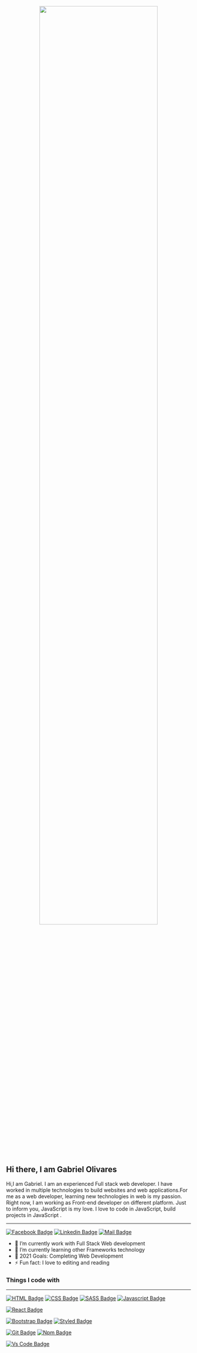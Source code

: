 <!-- ![Github Banner](https://raw.githubusercontent.com/raihanhosen011/raihanhosen011/main/github-bennar.png) -->

<center><image src='2c778e_89d09c380b7b4a09bcdbcb329c4734b3_mv2.gif' width=80%></center>

## Hi there, I am Gabriel Olivares 

Hi,I am Gabriel. I am an experienced Full stack web developer. I have worked in multiple technologies to build websites and web applications.For me as a web developer, learning new technologies in web is my passion. Right now, I am working as Front-end developer on different platform. Just to inform you, JavaScript is my love. I love to code in JavaScript, build projects in JavaScript .

<!-- ### :coffee: &emsp;Connect with me! -->
<hr/>

[![Facebook Badge](https://img.shields.io/badge/Facebook-1877F2?style=for-the-badge&logo=facebook&logoColor=white)](https://www.facebook.com/nexus.eon)
[![Linkedin Badge](https://img.shields.io/badge/LinkedIn-0077B5?style=for-the-badge&logo=linkedin&logoColor=white)](https://www.linkedin.com/in/gabriel-olivares-47938118a)
[![Mail Badge](https://img.shields.io/badge/Gmail-D14836?style=for-the-badge&logo=gmail&logoColor=white)](mailto:olivaresgabby25@gmail.com)


- 🔭 I’m currently work with Full Stack Web development
- 🌱 I’m currently learning other Frameworks technology 
- 🥅 2021 Goals: Completing Web Development
- ⚡ Fun fact: I love to editing and reading

### Things I code with
<hr/>

<!-- [![MongoDb Badge](https://img.shields.io/badge/MongoDb-0081CB?style=for-the-badge&logo=mongodb&logoColor=white)](https://github.com/Olivares1234) -->
<!-- [![Express Badge](https://img.shields.io/badge/EXPRESS-330F63?style=for-the-badge&logo=express&logoColor=white)](https://github.com/Olivares1234) -->
[![HTML Badge](https://img.shields.io/badge/HTML5-E34F26?style=for-the-badge&logo=html5&logoColor=white)](https://github.com/Olivares1234)
[![CSS Badge](https://img.shields.io/badge/CSS3-1572B6?style=for-the-badge&logo=css3&logoColor=white)](https://github.com/Olivares1234)
[![SASS Badge](https://img.shields.io/badge/Sass-CC6699?style=for-the-badge&logo=sass&logoColor=white)](https://github.com/Olivares1234)
[![Javascript Badge](https://img.shields.io/badge/JavaScript-F7DF1E?style=for-the-badge&logo=javascript&logoColor=black)](https://github.com/Olivares1234)
<!-- [![Typescript Badge](https://img.shields.io/badge/typeScript-0078D6?style=for-the-badge&logo=typeScript&logoColor=white)](https://github.com/raihanhosen011) -->
[![React Badge](https://img.shields.io/badge/React-20232A?style=for-the-badge&logo=react&logoColor=61DAFB)](https://github.com/Olivares1234)
<!-- [![Next Badge](https://img.shields.io/badge/NextJS-000?style=for-the-badge&logo=nextjs&logoColor=61DAFB)](https://github.com/raihanhosen011) -->
<!-- [![Tailwind Badge](https://img.shields.io/badge/Tailwind_CSS-38B2AC?style=for-the-badge&logo=tailwind-css&logoColor=white)](https://github.com/raihanhosen011) -->
<!-- [![Node Badge](https://img.shields.io/badge/Node.js-43853D?style=for-the-badge&logo=node.js&logoColor=white)](https://github.com/raihanhosen011) -->
[![Bootstrap Badge](https://img.shields.io/badge/Bootstrap-563D7C?style=for-the-badge&logo=bootstrap&logoColor=white)](https://github.com/Olivares1234)
[![Styled Badge](https://img.shields.io/badge/styled--components-DB7093?style=for-the-badge&logo=styled-components&logoColor=white)](https://github.com/Olivares1234)
<!-- [![Material UI Badge](https://img.shields.io/badge/Material--UI-0081CB?style=for-the-badge&logo=material-ui&logoColor=white)](https://github.com/raihanhosen011) -->
<!-- [![React Router Badge](https://img.shields.io/badge/React_Router-CA4245?style=for-the-badge&logo=react-router&logoColor=white)](https://github.com/raihanhosen011) -->
<!-- [![Netlify Badge](https://img.shields.io/badge/Netlify-00C7B7?style=for-the-badge&logo=netlify&logoColor=white)](https://github.com/raihanhosen011) -->
<!-- [![Markdown Badge](https://img.shields.io/badge/Markdown-000000?style=for-the-badge&logo=markdown&logoColor=white)](https://github.com/raihanhosen011) -->
<!-- [![Python Badge](https://img.shields.io/badge/Python-14354C?style=for-the-badge&logo=python&logoColor=white)](https://github.com/raihanhosen011) -->
<!-- [![Windows Badge](https://img.shields.io/badge/Windows-0078D6?style=for-the-badge&logo=windows&logoColor=white)](https://github.com/raihanhosen011)
[![Ubuntu Badge](https://img.shields.io/badge/Ubuntu-E95420?style=for-the-badge&logo=ubuntu&logoColor=white)](https://github.com/raihanhosen011) -->
<!-- [![Bitbucket Badge](https://img.shields.io/badge/Bitbucket-330F63?style=for-the-badge&logo=bitbucket&logoColor=white)](https://github.com/raihanhosen011) -->
[![Git Badge](https://img.shields.io/badge/git-f34f29?style=for-the-badge&logo=git&logoColor=white)](https://github.com/Olivares1234)
[![Npm Badge](https://img.shields.io/badge/npm-d7141a?style=for-the-badge&logo=npm&logoColor=white)](https://github.com/Olivares1234)
<!-- [![Yarn Badge](https://img.shields.io/badge/yarn-0078D6?style=for-the-badge&logo=yarn&logoColor=white)](https://github.com/raihanhosen011) -->
<!-- [![Vercel Badge](https://img.shields.io/badge/vercel-000?style=for-the-badge&logo=vercel&logoColor=white)](https://github.com/raihanhosen011) -->
<!-- [![Google Chrome Badge](https://img.shields.io/badge/google_chrome-556532?style=for-the-badge&logo=googlechrome&logoColor=white)](https://github.com/raihanhosen011) -->
<!-- [![Notion Badge](https://img.shields.io/badge/notion-000?style=for-the-badge&logo=notion&logoColor=white)](https://github.com/raihanhosen011) -->
[![Vs Code Badge](https://img.shields.io/badge/Visual_Studio_Code-0078D6?style=for-the-badge&logo=visualstudiocode&logoColor=white)](https://github.com/Olivares1234)


<!-- ### My Projects
<hr/>

<table>
  <thead align="center">
    <tr border: none;>
      <td><b>Project Name</b></td>
      <td><b>Technology</b></td>
      <td><b> Description </b></td>
      <td><b>Demo</b></td>
    </tr>
  </thead>
  <tbody>
    <tr>
      <td> Amazon clone </td>
      <td> Javascript, React js </td>
      <td> I have cloned the website of Amazon, the world's most popular e-commerce company </td>
      <td> <a target="_blank" href='https://amazon-nw.vercel.app/' > LIVE DEMO </a> </td>
    </tr>
  </tbody>
</table>

<br/> -->

<!-- ![Gabriel's GitHub stats](https://github-readme-stats.vercel.app/api?username=Gabriel Olivares&show_icons=true&theme=radical) -->

<!-- <br/> -->

<!-- <img alt="programmerrafi Activity Graph" src="https://activity-graph.herokuapp.com/graph?username=raihanhosen011&bg_color=0D1117&color=5BCDEC&line=5BCDEC&point=FFFFFF&hide_border=true" /> -->
